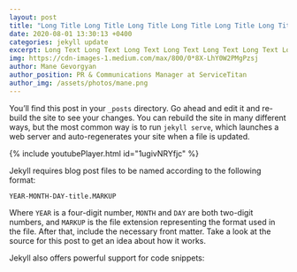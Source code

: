 ```yaml
---
layout: post
title: "Long Title Long Title Long Title Long Title Long Title Long Title Long Title Long Title Long Title Long Title Long Title Long Title Long Title"
date: 2020-08-01 13:30:13 +0400
categories: jekyll update
excerpt: Long Text Long Text Long Text Long Text Long Text Long Text Long Text Long Text Long Text Long Text Long Text Long Text Long Text Long Text Long Text Long Text Long Text Long Text Long Text Long Text Long Text Long Text Long Text Long Text Long Text Long Text
img: https://cdn-images-1.medium.com/max/800/0*8X-LhY0W2PMgPzsj
author: Mane Gevorgyan
author_position: PR & Communications Manager at ServiceTitan
author_img: /assets/photos/mane.png
---
```


You’ll find this post in your `_posts` directory. Go ahead and edit it and re-build the site to see your changes. You can rebuild the site in many different ways, but the most common way is to run `jekyll serve`, which launches a web server and auto-regenerates your site when a file is updated.

{% include youtubePlayer.html id="1ugivNRYfjc" %}

Jekyll requires blog post files to be named according to the following format:

`YEAR-MONTH-DAY-title.MARKUP`

Where `YEAR` is a four-digit number, `MONTH` and `DAY` are both two-digit numbers, and `MARKUP` is the file extension representing the format used in the file. After that, include the necessary front matter. Take a look at the source for this post to get an idea about how it works.

Jekyll also offers powerful support for code snippets:
